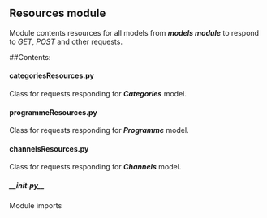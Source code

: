 ## Resources module

Module contents resources for all models from
***models module*** to respond to *GET*, *POST* and other 
requests.

##Contents:
#### categoriesResources.py
Class for requests responding for ***Categories*** model.

#### programmeResources.py
Class for requests responding for ***Programme*** model.

#### channelsResources.py
Class for requests responding for ***Channels*** model.

##### __init.py\_\_
Module imports